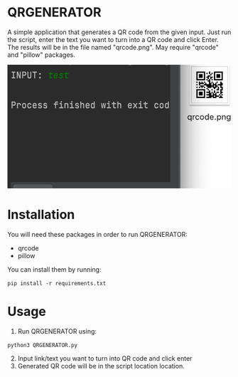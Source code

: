 # QRGENERATOR
A simple application that generates a QR code from the given input. Just run the script, enter the text you want to turn into a QR code and click Enter. The results will be in the file named "qrcode.png". May require "qrcode" and "pillow" packages.

<img src="QRGENERATOR.png">

# Installation
You will need these packages in order to run QRGENERATOR:
* qrcode
* pillow

You can install them by running:
```
pip install -r requirements.txt
```
# Usage
1. Run QRGENERATOR using:
```
python3 QRGENERATOR.py
```
2. Input link/text you want to turn into QR code and click enter
3. Generated QR code will be in the script location location.